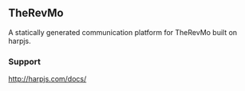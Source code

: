 ## TheRevMo

A statically generated communication platform for TheRevMo built on harpjs.

### Support
http://harpjs.com/docs/
